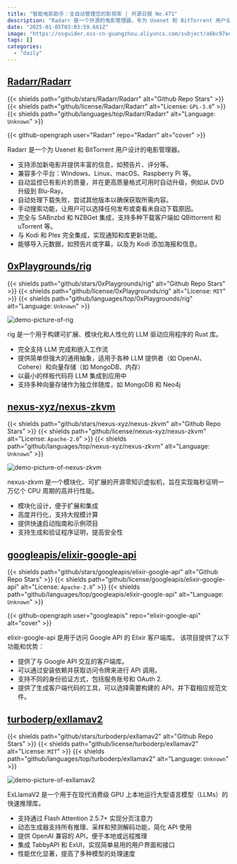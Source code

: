 ```yaml
---
title: "智能电影助手：全自动管理您的影视库 | 开源日报 No.471"
description: "Radarr 是一个开源的电影管理器，专为 Usenet 和 BitTorrent 用户设计，支持多平台 (Windows、Linux、macOS、Raspberry Pi)。它允许用户添加电影并提供详细信息，自动监控并升级影片质量，处理下载失败，支持手动搜索，且与多种下载客户端 (如 SABnzbd、NZBGet、QBittorrent 和 uTorrent) 及媒体中心 (如 Kodi 和 Plex) 完美集成，能够导入元数据并更新库。该项目的许可证为 GPL-3.0，获得了 10.6k 星的支持。"
date: "2025-01-05T03:03:59.661Z"
image: "https://osguider.oss-cn-guangzhou.aliyuncs.com/subject/a6bc97ed7ff3c5dd8f0af4f8d119ccf3.png"
tags: []
categories:
  - "daily"
---
```


## [Radarr/Radarr](https://github.com/Radarr/Radarr)

{{< shields path="github/stars/Radarr/Radarr" alt="Github Repo Stars" >}} {{< shields path="github/license/Radarr/Radarr" alt="License: `GPL-3.0`" >}} {{< shields path="github/languages/top/Radarr/Radarr" alt="Language: `Unknown`" >}}

{{< github-opengraph user="Radarr" repo="Radarr" alt="cover" >}}

Radarr 是一个为 Usenet 和 BitTorrent 用户设计的电影管理器。

- 支持添加新电影并提供丰富的信息，如预告片、评分等。
- 兼容多个平台：Windows、Linux、macOS、Raspberry Pi 等。
- 自动监控已有影片的质量，并在更高质量格式可用时自动升级，例如从 DVD 升级到 Blu-Ray。
- 自动处理下载失败，尝试其他版本以确保获取所需内容。
- 手动搜索功能，让用户可以选择任何发布或查看未自动下载原因。
- 完全与 SABnzbd 和 NZBGet 集成，支持多种下载客户端如 QBittorrent 和 uTorrent 等。
- 与 Kodi 和 Plex 完全集成，实现通知和库更新功能。
- 能够导入元数据，如预告片或字幕，以及为 Kodi 添加海报和信息。
  
## [0xPlaygrounds/rig](https://github.com/0xPlaygrounds/rig)

{{< shields path="github/stars/0xPlaygrounds/rig" alt="Github Repo Stars" >}} {{< shields path="github/license/0xPlaygrounds/rig" alt="License: `MIT`" >}} {{< shields path="github/languages/top/0xPlaygrounds/rig" alt="Language: `Unknown`" >}}

![demo-picture-of-rig](https://static.osguider.com/subject/github/0xPlaygrounds/rig/6b3cc13c18f8f82829dc57af4d9fe042.svg)

rig 是一个用于构建可扩展、模块化和人性化的 LLM 驱动应用程序的 Rust 库。

- 完全支持 LLM 完成和嵌入工作流
- 提供简单但强大的通用抽象，适用于各种 LLM 提供者（如 OpenAI、Cohere）和向量存储（如 MongoDB、内存）
- 以最小的样板代码将 LLM 集成到应用中
- 支持多种向量存储作为独立伴随库，如 MongoDB 和 Neo4j
  
## [nexus-xyz/nexus-zkvm](https://github.com/nexus-xyz/nexus-zkvm)

{{< shields path="github/stars/nexus-xyz/nexus-zkvm" alt="Github Repo Stars" >}} {{< shields path="github/license/nexus-xyz/nexus-zkvm" alt="License: `Apache-2.0`" >}} {{< shields path="github/languages/top/nexus-xyz/nexus-zkvm" alt="Language: `Unknown`" >}}

![demo-picture-of-nexus-zkvm](https://static.osguider.com/subject/github/nexus-xyz/nexus-zkvm/f7465ad58f7ea3e1cf79fa9516fd711f.png)

nexus-zkvm 是一个模块化、可扩展的开源零知识虚拟机，旨在实现每秒证明一万亿个 CPU 周期的高并行性能。

- 模块化设计，便于扩展和集成
- 高度并行化，支持大规模计算
- 提供快速启动指南和示例项目
- 支持生成和验证程序证明，提高安全性
  
## [googleapis/elixir-google-api](https://github.com/googleapis/elixir-google-api)

{{< shields path="github/stars/googleapis/elixir-google-api" alt="Github Repo Stars" >}} {{< shields path="github/license/googleapis/elixir-google-api" alt="License: `Apache-2.0`" >}} {{< shields path="github/languages/top/googleapis/elixir-google-api" alt="Language: `Unknown`" >}}

{{< github-opengraph user="googleapis" repo="elixir-google-api" alt="cover" >}}

elixir-google-api 是用于访问 Google API 的 Elixir 客户端库。
该项目提供了以下功能和优势：

- 提供了与 Google API 交互的客户端库。
- 可以通过安装依赖并获取访问令牌来进行 API 调用。
- 支持不同的身份验证方式，包括服务账号和 OAuth 2.
- 提供了生成客户端代码的工具，可以选择需要构建的 API，并下载相应规范文件。
  
## [turboderp/exllamav2](https://github.com/turboderp/exllamav2)

{{< shields path="github/stars/turboderp/exllamav2" alt="Github Repo Stars" >}} {{< shields path="github/license/turboderp/exllamav2" alt="License: `MIT`" >}} {{< shields path="github/languages/top/turboderp/exllamav2" alt="Language: `Unknown`" >}}

![demo-picture-of-exllamav2](https://osguider.oss-cn-guangzhou.aliyuncs.com/subject/293361272e532a4fccc5c38af9fb27df.png)

ExLlamaV2 是一个用于在现代消费级 GPU 上本地运行大型语言模型（LLMs）的快速推理库。

- 支持通过 Flash Attention 2.5.7+ 实现分页注意力
- 动态生成器支持所有推理、采样和预测解码功能，简化 API 使用
- 提供 OpenAI 兼容的 API，便于本地或远程推理
- 集成 TabbyAPI 和 ExUI，实现简单易用的用户界面和接口
- 性能优化显著，提高了多种模型的处理速度
  
